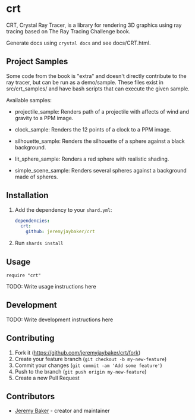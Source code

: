 # crt

CRT, Crystal Ray Tracer, is a library for rendering 3D graphics using ray tracing based on The Ray Tracing Challenge book.

Generate docs using `crystal docs` and see docs/CRT.html.

## Project Samples

Some code from the book is "extra" and doesn't directly contribute to the ray tracer, but can be run as a demo/sample. These files exist in src/crt_samples/ and have bash scripts that can execute the given sample.

Available samples:

- projectile_sample: Renders path of a projectile with affects of wind and gravity to a PPM image.

- clock_sample: Renders the 12 points of a clock to a PPM image.

- silhouette_sample: Renders the silhouette of a sphere against a black background.

- lit_sphere_sample: Renders a red sphere with realistic shading.

- simple_scene_sample: Renders several spheres against a background made of spheres.

## Installation

1. Add the dependency to your `shard.yml`:

   ```yaml
   dependencies:
     crt:
       github: jeremyjaybaker/crt
   ```

2. Run `shards install`

## Usage

```crystal
require "crt"
```

TODO: Write usage instructions here

## Development

TODO: Write development instructions here

## Contributing

1. Fork it (<https://github.com/jeremyjaybaker/crt/fork>)
2. Create your feature branch (`git checkout -b my-new-feature`)
3. Commit your changes (`git commit -am 'Add some feature'`)
4. Push to the branch (`git push origin my-new-feature`)
5. Create a new Pull Request

## Contributors

- [Jeremy Baker](https://github.com/jeremyjaybaker) - creator and maintainer
